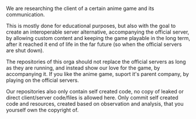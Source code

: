 We are researching the client of a certain anime game and its communication. 

This is mostly done for educational purposes, but also with the goal to create an interoperable server alternative, accompanying the official server, by allowing custom content and keeping the game playable in the long term, after it reached it end of life in the far future (so when the official servers are shut down).

The repositories of this orga should not replace the official servers as long as they are running, and instead show our love for the game, by accompanying it. If you like the anime game, suport it's parent company, by playing on the official servers. 

Our repositories also only contain self created code, no copy of leaked or direct client/server code/files is allowed here. Only commit self created code and resources, created based on observation and analysis, that you yourself own the copyright of.
